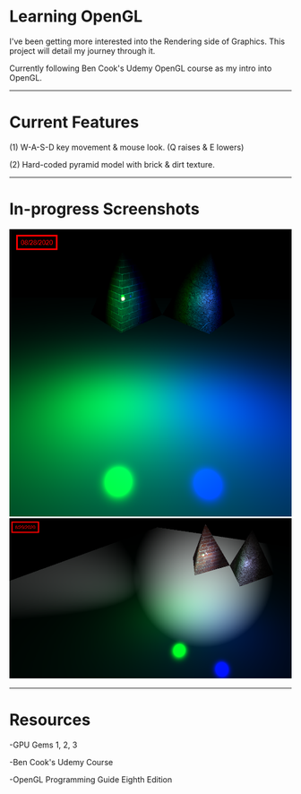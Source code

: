# Learning OpenGL
I've been getting more interested into the Rendering side of Graphics. This project will detail my journey through it.

Currently following Ben Cook's Udemy OpenGL course as my intro into OpenGL.


---------
# Current Features

(1) W-A-S-D key movement & mouse look. (Q raises & E lowers)

(2) Hard-coded pyramid model with brick & dirt texture.


--------
# In-progress Screenshots

![2020/08/28 - PointLights](https://github.com/Shurkuris/OpenGL/blob/master/misc/snapshots/2020_08_28-PointLights.png)
![2020/08/29 - SpotLights](https://github.com/Shurkuris/OpenGL/blob/master/misc/snapshots/2020_08_29-SpotLights.png)

---------
# Resources

-GPU Gems 1, 2, 3

-Ben Cook's Udemy Course

-OpenGL Programming Guide Eighth Edition
